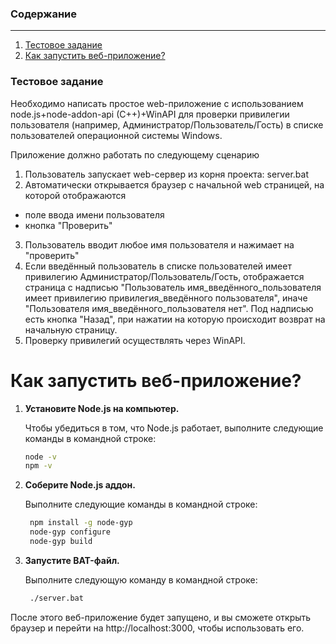 ### Содержание
---
1. [Тестовое задание](#task)
2. [Как запустить веб-приложение?](#how-to-run)

### Тестовое задание <a name="task"></a>
Необходимо написать простое web-приложение с использованием node.js+node-addon-api (C++)+WinAPI для проверки привилегии пользователя (например, Администратор/Пользователь/Гость) в списке пользователей операционной системы Windows.

Приложение должно работать по следующему сценарию
 
1. Пользователь запускает web-сервер из корня проекта:
server.bat
2. Автоматически открывается браузер с начальной web страницей, на которой отображаются
- поле ввода имени пользователя
- кнопка "Проверить"
3. Пользователь вводит любое имя пользователя и нажимает на "проверить"
4. Если введённый пользователь в списке пользователей имеет привилегию Администратор/Пользователь/Гость, отображается страница с надписью "Пользователь имя_введённого_пользователя имеет привилегию привилегия_введённого пользователя", иначе "Пользователя имя_введённого_пользователя нет". Под надписью есть кнопка "Назад", при нажатии на которую происходит возврат на начальную страницу.
5. Проверку привилегий осуществлять через WinAPI.

# Как запустить веб-приложение? <a name="how-to-run"></a>

1. **Установите Node.js на компьютер.**

   Чтобы убедиться в том, что Node.js работает, выполните следующие команды в командной строке:

   ```sh
   node -v  
   npm -v   

2. **Соберите Node.js аддон.**

   Выполните следующие команды в командной строке:

   ```sh
    npm install -g node-gyp  
    node-gyp configure      
    node-gyp build          

2. **Запустите BAT-файл.**

   Выполните следующую команду в командной строке:

   ```sh
    ./server.bat

После этого веб-приложение будет запущено, и вы сможете открыть браузер и перейти на http://localhost:3000, чтобы использовать его.
